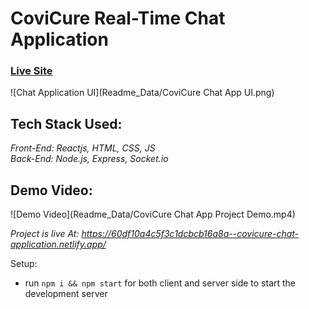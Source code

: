 # CoviCure Real-Time Chat Application

### [Live Site](https://60df10a4c5f3c1dcbcb16a8a--covicure-chat-application.netlify.app/)

![Chat Application UI](Readme_Data/CoviCure Chat App UI.png)

## Tech Stack Used:
*Front-End: Reactjs, HTML, CSS, JS*<br/>
*Back-End: Node.js, Express, Socket.io*<br/>

## Demo Video:
![Demo Video](Readme_Data/CoviCure Chat App Project Demo.mp4)

*Project is live At: https://60df10a4c5f3c1dcbcb16a8a--covicure-chat-application.netlify.app/*

Setup:
- run ```npm i && npm start``` for both client and server side to start the development server
